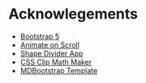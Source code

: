 

# Acknowlegements
* [Bootstrap 5]()
* [Animate on Scroll](https://michalsnik.github.io/aos/)
* [Shape Divider App](https://www.shapedivider.app/)
* [CSS Clip Math Maker](https://bennettfeely.com/clippy/)
* [MDBootstrap Template](https://github.com/mdbootstrap/Bootstrap-5-Landing-Page-Tutorial)
